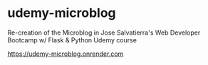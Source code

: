 # udemy-microblog
Re-creation of the Microblog in Jose Salvatierra's Web Developer Bootcamp w/ Flask &amp; Python Udemy course

https://udemy-microblog.onrender.com
